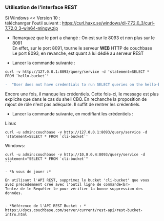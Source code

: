 ### Utilisation de l'interface REST ###

Si Windows << Version 10 : <br>
téléchanrger l'outil suivant :
https://curl.haxx.se/windows/dl-7.72.0_3/curl-7.72.0_3-win64-mingw.zip

- Remarquez que le port a changé : On est sur le 8093 et non plus sur le 8091<br>
En effet, sur le port 8091, tourne le serveur **WEB** HTTP de couchbase<br>
Le port 8093, en revanche, est quant à lui dédié au serveur REST

- Lancer la commande suivante : 
````
curl -v http://127.0.0.1:8093/query/service -d 'statement=SELECT * FROM `hello-bucket`'
````

````diff
-  "User does not have credentials to run SELECT queries on the hello-bucket bucket. Add role query_select on hello-bucket to allow the query to run."
````
Encore une fois, il manque les crédentiels. Cette fois-ci, le message est plus explicite que dans le cas du shell CBQ.
En rechanche la proposition de rajout de rôle n'est pas adéquate. Il suffit de rentrer les crédentiels.


- Lancer la commande suivante, en modifiant les crédentiels :

Linux 
````
curl -u admin:couchbase -v http://127.0.0.1:8093/query/service -d 'statement=SELECT * FROM `cli-bucket`'
````

Windows: 
````
curl -u admin:couchbase -v http://10.0.0.4:8093/query/service -d statement="SELECT * FROM `cli-bucket`"
```

- *A vous de jouer :*

En utilisant l'API REST, supprimez le bucket 'cli-bucket' que vous avez précédemment créé avec l'outil ligne de commande<br>
Tentez de le Requêter le pour vérifier la bonne suppression des données. 


- *Référence de l'API REST Bucket : *
https://docs.couchbase.com/server/current/rest-api/rest-bucket-intro.html
